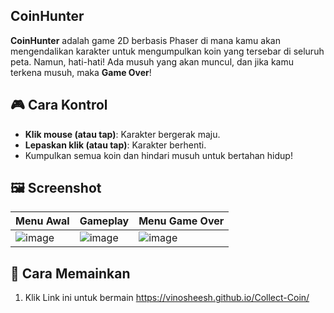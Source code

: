 ## CoinHunter

**CoinHunter** adalah game 2D berbasis Phaser di mana kamu akan mengendalikan karakter untuk mengumpulkan koin yang tersebar di seluruh peta. Namun, hati-hati! Ada musuh yang akan muncul, dan jika kamu terkena musuh, maka **Game Over**!

## 🎮 Cara Kontrol
- **Klik mouse (atau tap)**: Karakter bergerak maju.
- **Lepaskan klik (atau tap)**: Karakter berhenti.
- Kumpulkan semua koin dan hindari musuh untuk bertahan hidup!

## 🖼️ Screenshot

| Menu Awal | Gameplay | Menu Game Over |
|-----------|----------|----------------|
| ![image](https://github.com/user-attachments/assets/338a4629-de3f-48c9-8fb4-8d185dc21139)| ![image](https://github.com/user-attachments/assets/a18903ea-ea20-492b-935b-49f65d7dc36c) |![image](https://github.com/user-attachments/assets/4f91a5fa-11f7-4e2f-83ed-ad553babdcf1) |

## 🚀 Cara Memainkan
1. Klik Link ini untuk bermain
   https://vinosheesh.github.io/Collect-Coin/
